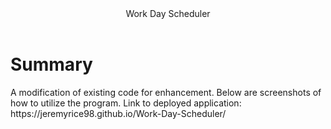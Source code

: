 <header>Work Day Scheduler</header>

<h1>Summary</h1>
A modification of existing code for enhancement.   Below are screenshots of how to utilize the program. 

<body>
Link to deployed application: https://jeremyrice98.github.io/Work-Day-Scheduler/



</body>
